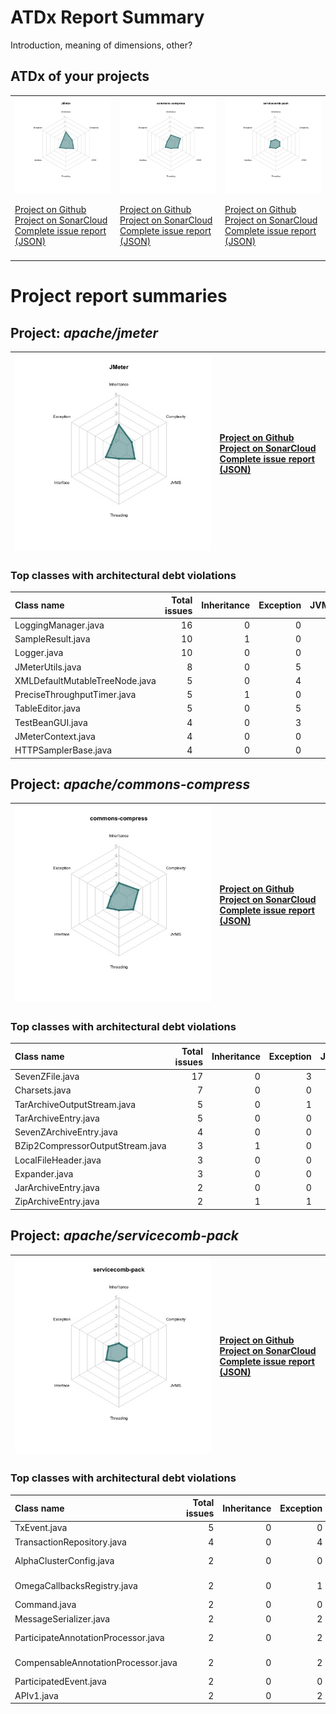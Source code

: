 
# ATDx Report Summary

Introduction, meaning of dimensions, other?

## ATDx of your projects
||||
|-|-|-|
|<img src="https://github.com/robertoverdecchia/ATDx_report_sandbox/blob/master/plots/JMeter.jpg"/> <p style="text-align:left">[Project on Github](https://github.com/apache/jmeter) <br> [Project on SonarCloud ](https://sonarcloud.io/dashboard?id=JMeter) <br> [Complete issue report (JSON)](https://github.com/robertoverdecchia/ATDx_report_sandbox/blob/master/jsons/JMeter.json)</p>|<img src="https://github.com/robertoverdecchia/ATDx_report_sandbox/blob/master/plots/commons-compress.jpg"/> <p style="text-align:left">[Project on Github](https://github.com/apache/commons-compress) <br> [Project on SonarCloud ](https://sonarcloud.io/dashboard?id=commons-compress) <br> [Complete issue report (JSON)](https://github.com/robertoverdecchia/ATDx_report_sandbox/blob/master/jsons/commons-compress.json)</p>|<img src="https://github.com/robertoverdecchia/ATDx_report_sandbox/blob/master/plots/servicecomb-pack.jpg"/> <p style="text-align:left">[Project on Github](https://github.com/apache/servicecomb-pack) <br> [Project on SonarCloud ](https://sonarcloud.io/dashboard?id=servicecomb-pack) <br> [Complete issue report (JSON)](https://github.com/robertoverdecchia/ATDx_report_sandbox/blob/master/jsons/servicecomb-pack.json)</p>
 | |

# Project report summaries
## Project: _apache/jmeter_
|<img src="https://github.com/robertoverdecchia/ATDx_report_sandbox/blob/master/plots/JMeter.jpg"/>|<p style="text-align:left">[Project on Github](https://github.com/apache/jmeter) <br> [Project on SonarCloud ](https://sonarcloud.io/dashboard?id=JMeter) <br> [Complete issue report (JSON)](https://github.com/robertoverdecchia/ATDx_report_sandbox/blob/master/jsons/JMeter.json)</p>
|-|-|
### Top classes with architectural debt violations
| Class name                     |   Total issues |   Inheritance |   Exception |   JVMS |   Interface |   Threading |   Complexity | Fully qualified name                                                                              |
|:-------------------------------|---------------:|--------------:|------------:|-------:|------------:|------------:|-------------:|:--------------------------------------------------------------------------------------------------|
| LoggingManager.java            |             16 |             0 |           0 |      0 |          16 |           0 |            0 | src/jorphan/src/main/java/org/apache/jorphan/logging/LoggingManager.java                          |
| SampleResult.java              |             10 |             1 |           0 |      0 |           9 |           0 |            0 | src/core/src/main/java/org/apache/jmeter/samplers/SampleResult.java                               |
| Logger.java                    |             10 |             0 |           0 |      0 |          10 |           0 |            0 | src/jorphan/src/main/java/org/apache/log/Logger.java                                              |
| JMeterUtils.java               |              8 |             0 |           5 |      0 |           3 |           0 |            0 | src/core/src/main/java/org/apache/jmeter/util/JMeterUtils.java                                    |
| XMLDefaultMutableTreeNode.java |              5 |             0 |           4 |      0 |           1 |           0 |            0 | src/components/src/main/java/org/apache/jmeter/visualizers/XMLDefaultMutableTreeNode.java         |
| PreciseThroughputTimer.java    |              5 |             1 |           0 |      0 |           4 |           0 |            0 | src/components/src/main/java/org/apache/jmeter/timers/poissonarrivals/PreciseThroughputTimer.java |
| TableEditor.java               |              5 |             0 |           5 |      0 |           0 |           0 |            0 | src/core/src/main/java/org/apache/jmeter/testbeans/gui/TableEditor.java                           |
| TestBeanGUI.java               |              4 |             0 |           3 |      0 |           1 |           0 |            0 | src/core/src/main/java/org/apache/jmeter/testbeans/gui/TestBeanGUI.java                           |
| JMeterContext.java             |              4 |             0 |           0 |      0 |           4 |           0 |            0 | src/core/src/main/java/org/apache/jmeter/threads/JMeterContext.java                               |
| HTTPSamplerBase.java           |              4 |             0 |           0 |      0 |           4 |           0 |            0 | src/protocol/http/src/main/java/org/apache/jmeter/protocol/http/sampler/HTTPSamplerBase.java      |

## Project: _apache/commons-compress_
|<img src="https://github.com/robertoverdecchia/ATDx_report_sandbox/blob/master/plots/commons-compress.jpg"/>|<p style="text-align:left">[Project on Github](https://github.com/apache/commons-compress) <br> [Project on SonarCloud ](https://sonarcloud.io/dashboard?id=commons-compress) <br> [Complete issue report (JSON)](https://github.com/robertoverdecchia/ATDx_report_sandbox/blob/master/jsons/commons-compress.json)</p>
|-|-|
### Top classes with architectural debt violations
| Class name                       |   Total issues |   Inheritance |   Exception |   JVMS |   Interface |   Threading |   Complexity | Fully qualified name                                                                         |
|:---------------------------------|---------------:|--------------:|------------:|-------:|------------:|------------:|-------------:|:---------------------------------------------------------------------------------------------|
| SevenZFile.java                  |             17 |             0 |           3 |      0 |           3 |           0 |           11 | src/main/java/org/apache/commons/compress/archivers/sevenz/SevenZFile.java                   |
| Charsets.java                    |              7 |             0 |           0 |      0 |           7 |           0 |            0 | src/main/java/org/apache/commons/compress/utils/Charsets.java                                |
| TarArchiveOutputStream.java      |              5 |             0 |           1 |      0 |           4 |           0 |            0 | src/main/java/org/apache/commons/compress/archivers/tar/TarArchiveOutputStream.java          |
| TarArchiveEntry.java             |              5 |             0 |           0 |      0 |           2 |           0 |            3 | src/main/java/org/apache/commons/compress/archivers/tar/TarArchiveEntry.java                 |
| SevenZArchiveEntry.java          |              4 |             0 |           0 |      0 |           4 |           0 |            0 | src/main/java/org/apache/commons/compress/archivers/sevenz/SevenZArchiveEntry.java           |
| BZip2CompressorOutputStream.java |              3 |             1 |           0 |      0 |           0 |           0 |            2 | src/main/java/org/apache/commons/compress/compressors/bzip2/BZip2CompressorOutputStream.java |
| LocalFileHeader.java             |              3 |             0 |           0 |      0 |           3 |           0 |            0 | src/main/java/org/apache/commons/compress/archivers/arj/LocalFileHeader.java                 |
| Expander.java                    |              3 |             0 |           0 |      0 |           3 |           0 |            0 | src/main/java/org/apache/commons/compress/archivers/examples/Expander.java                   |
| JarArchiveEntry.java             |              2 |             0 |           0 |      0 |           2 |           0 |            0 | src/main/java/org/apache/commons/compress/archivers/jar/JarArchiveEntry.java                 |
| ZipArchiveEntry.java             |              2 |             1 |           1 |      0 |           0 |           0 |            0 | src/main/java/org/apache/commons/compress/archivers/zip/ZipArchiveEntry.java                 |

## Project: _apache/servicecomb-pack_
|<img src="https://github.com/robertoverdecchia/ATDx_report_sandbox/blob/master/plots/servicecomb-pack.jpg"/>|<p style="text-align:left">[Project on Github](https://github.com/apache/servicecomb-pack) <br> [Project on SonarCloud ](https://sonarcloud.io/dashboard?id=servicecomb-pack) <br> [Complete issue report (JSON)](https://github.com/robertoverdecchia/ATDx_report_sandbox/blob/master/jsons/servicecomb-pack.json)</p>
|-|-|
### Top classes with architectural debt violations
| Class name                          |   Total issues |   Inheritance |   Exception |   JVMS |   Interface |   Threading |   Complexity | Fully qualified name                                                                                                              |
|:------------------------------------|---------------:|--------------:|------------:|-------:|------------:|------------:|-------------:|:----------------------------------------------------------------------------------------------------------------------------------|
| TxEvent.java                        |              5 |             0 |           0 |      0 |           5 |           0 |            0 | alpha/alpha-core/src/main/java/org/apache/servicecomb/pack/alpha/core/TxEvent.java                                                |
| TransactionRepository.java          |              4 |             0 |           4 |      0 |           0 |           0 |            0 | alpha/alpha-fsm/src/main/java/org/apache/servicecomb/pack/alpha/fsm/repository/TransactionRepository.java                         |
| AlphaClusterConfig.java             |              2 |             0 |           0 |      0 |           2 |           0 |            0 | omega/omega-connector/omega-connector-grpc/src/main/java/org/apache/servicecomb/pack/omega/connector/grpc/AlphaClusterConfig.java |
| OmegaCallbacksRegistry.java         |              2 |             0 |           1 |      0 |           1 |           0 |            0 | alpha/alpha-server/src/main/java/org/apache/servicecomb/pack/alpha/server/tcc/callback/OmegaCallbacksRegistry.java                |
| Command.java                        |              2 |             0 |           0 |      0 |           2 |           0 |            0 | alpha/alpha-core/src/main/java/org/apache/servicecomb/pack/alpha/core/Command.java                                                |
| MessageSerializer.java              |              2 |             0 |           2 |      0 |           0 |           0 |            0 | alpha/alpha-fsm/src/main/java/org/apache/servicecomb/pack/alpha/fsm/channel/redis/MessageSerializer.java                          |
| ParticipateAnnotationProcessor.java |              2 |             0 |           2 |      0 |           0 |           0 |            0 | omega/omega-spring-tx/src/main/java/org/apache/servicecomb/pack/omega/transaction/spring/ParticipateAnnotationProcessor.java      |
| CompensableAnnotationProcessor.java |              2 |             0 |           2 |      0 |           0 |           0 |            0 | omega/omega-spring-tx/src/main/java/org/apache/servicecomb/pack/omega/transaction/spring/CompensableAnnotationProcessor.java      |
| ParticipatedEvent.java              |              2 |             0 |           0 |      0 |           2 |           0 |            0 | alpha/alpha-server/src/main/java/org/apache/servicecomb/pack/alpha/server/tcc/jpa/ParticipatedEvent.java                          |
| APIv1.java                          |              2 |             0 |           2 |      0 |           0 |           0 |            0 | alpha/alpha-core/src/main/java/org/apache/servicecomb/pack/alpha/core/api/APIv1.java                                              |

